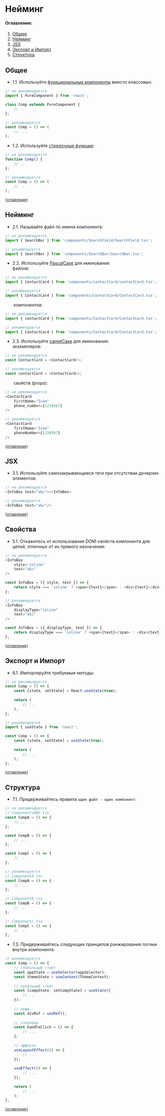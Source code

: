 # Нейминг

#### Оглавление:

1. [Общее](#общее)
2. [Нейминг](#нейминг)
3. [JSX](#jsx)
4. [Экспорт и Импорт](#экспорт-и-импорт)
5. [Структура](#структура)

## Общее

- 1.1. Используйте [функциональные компоненты](https://ru.legacy.reactjs.org/docs/components-and-props.html) вместо
  классовых:

```javascript
// не рекомендуется
import { PureComponent } from 'react';

class Comp extends PureComponent {
	// ...
};

// рекомендуется
const Comp = () => (
	// ...
);
```

- 1.2.
  Используйте [стрелочные функции](https://developer.mozilla.org/ru-RU/docs/Web/JavaScript/Reference/Functions/Arrow_functions):

```javascript
// не рекомендуется
function Comp() {
	// ...
};

// рекомендуется
const Comp = () => (
	// ...
);
```

<sup>[[оглавление]](#оглавление)</sup>

## Нейминг

- 2.1. Называйте файл по имени компонента:

```javascript
// не рекомендуется
import { SearchBar } from 'components/SearchField/SearchField.tsx';

// рекомендуется
import { SearchBar } from 'components/SearchBar/SearchBar.tsx';
```

- 2.2. Используйте [PascalCase](https://wiki.c2.com/?PascalCase) для именования:
  <br/>
  файлов:

```javascript
// не рекомендуется
import { ContactCard } from 'components/contactCard/сontactCard.tsx';

// рекомендуется
import { ContactCard } from 'components/ContactCard/ContactCard.tsx';
```

&nbsp;&nbsp;&nbsp;&nbsp;&nbsp;&nbsp;&nbsp;компонентов:

```javascript
// не рекомендуется
import { сontactCard } from 'components/ContactCard/ContactCard.tsx';

// рекомендуется
import { ContactCard } from 'components/ContactCard/ContactCard.tsx';
```

- 2.3. Используйте [camelCase](https://en.wikipedia.org/wiki/Camel_case) для именования:
  <br/>
  экземпляров:

```javascript
// не рекомендуется
const ContactCard = <ContactCard/>;

// рекомендуется
const сontactCard = <ContactCard/>;
```

&nbsp;&nbsp;&nbsp;&nbsp;&nbsp;&nbsp;&nbsp;свойств (props):

```javascript
// не рекомендуется
<ContactCard
	FirstName="Ivan"
	phone_number={1234567}
/>

// рекомендуется
<ContactCard
	firstName="Ivan"
	phoneNumber={1234567}
/>
```

<sup>[[оглавление]](#оглавление)</sup>

## JSX

- 3.1. Используйте самозакрывающиеся теги при отсутствии дочерних элементов:

```javascript
// не рекомендуется
<InfoBox text="abc"></InfoBox>

// рекомендуется
<InfoBox text="abc"/>
```

<sup>[[оглавление]](#оглавление)</sup>

## Свойства

- 5.1. Откажитесь от использования DOM-свойств компонента для целей, отличных от их прямого назначения:

```javascript
// не рекомендуется
<InfoBox
	style="inline"
	text="abc"
/>

const InfoBox = ({ style, text }) => {
	return style === 'inline' ? <span>{text}</span> : <div>{text}</div>
};

// рекомендуется
<InfoBox
	displayType="inline"
	text="abc"
/>

const InfoBox = ({ displayType, text }) => {
	return displayType === 'inline' ? <span>{text}</span> : <div>{text}</div>
};
```

[//]: # (- 5.2. Откажитесь от указания значения, если оно явно `true`:)

[//]: # ()

[//]: # (```javascript)

[//]: # (// не рекомендуется)

[//]: # (<InfoBox)

[//]: # (	isVisible={true})

[//]: # (/>)

[//]: # ()

[//]: # (// рекомендуется)

[//]: # (<InfoBox)

[//]: # (	isVisible)

[//]: # (/>)

[//]: # (```)

<sup>[[оглавление]](#оглавление)</sup>

## Экспорт и Импорт

[//]: # (- 6.1. Используйте именованный экспорт:)

[//]: # ()

[//]: # (```javascript)

[//]: # (// не рекомендуется)

[//]: # (const Comp = &#40;&#41; => {)

[//]: # (	// ...)

[//]: # (};)

[//]: # ()

[//]: # (export default Comp;)

[//]: # ()

[//]: # (// рекомендуется)

[//]: # (const Comp = &#40;&#41; => {)

[//]: # (	// ...)

[//]: # (};)

[//]: # ()

[//]: # (export { Comp };)

[//]: # ()

[//]: # (// рекомендуется)

[//]: # (export const Comp = &#40;&#41; => {)

[//]: # (	// ...)

[//]: # (};)

[//]: # (```)

- 6.1. Импортируйте требуемые методы:

```javascript
// не рекомендуется
const Comp = () => {
	const [state, setState] = React.useState(true);
	
	return (
		// ...
	);
};

// рекомендуется
import { useState } from 'react';

const Comp = () => {
	const [state, setState] = useState(true);
	
	return (
		// ...
	);
};
```

<sup>[[оглавление]](#оглавление)</sup>

## Структура

- 7.1. Придерживайтесь правила `один файл - один компонент`:

```javascript
// не рекомендуется
// ComponentsABC.tsx
const CompA = () => {
	// ...
};

const CompB = () => {
	// ...
};

const CompC = () => {
	// ...
};

// рекомендуется
// ComponentA.tsx
const CompA = () => {
	// ...
};

// ComponentB.tsx
const CompB = () => {
	// ...
};

// ComponentC.tsx
const CompC = () => {
	// ...
};
```

- 7.3. Придерживайтесь следующих принципов ранжирования логики внутри компонента:

```javascript
// рекомендуется
const Comp = () => {
	// глобальный стейт
	const appState = useSelector(appSelector);
	const themeState = useContext(ThemeContext);
	
	// локальный стейт
	const [compState, setCompState] = useState({
		// ...
	});
	
	// рефы
	const divRef = useRef();
	
	// хэндлеры
	const handleClick = () => {
		// ...
	};
	
	// эффекты
	useLayoutEffect(() => {
		// ...
	});
	
	useEffect(() => {
		// ...
	});
	
	return (
		// ...
	);
};
```

<sup>[[оглавление]](#оглавление)</sup>
